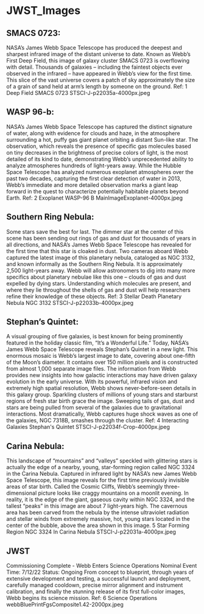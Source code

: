 # JWST_Images

## SMACS 0723:
NASA’s James Webb Space Telescope has produced the deepest and sharpest infrared image of the distant universe to date. Known as Webb’s First Deep Field, this image of galaxy cluster SMACS 0723 is overflowing with detail.
Thousands of galaxies – including the faintest objects ever observed in the infrared – have appeared in Webb’s view for the first time. This slice of the vast universe covers a patch of sky approximately the size of a grain of sand held at arm’s length by someone on the ground.
Ref: 1 Deep Field SMACS 0723 STSCI-J-p22035a-4000px.jpeg

## WASP 96-b:
NASA’s James Webb Space Telescope has captured the distinct signature of water, along with evidence for clouds and haze, in the atmosphere surrounding a hot, puffy gas giant planet orbiting a distant Sun-like star.
The observation, which reveals the presence of specific gas molecules based on tiny decreases in the brightness of precise colors of light, is the most detailed of its kind to date, demonstrating Webb’s unprecedented ability to analyze atmospheres hundreds of light-years away.
While the Hubble Space Telescope has analyzed numerous exoplanet atmospheres over the past two decades, capturing the first clear detection of water in 2013, Webb’s immediate and more detailed observation marks a giant leap forward in the quest to characterize potentially habitable planets beyond Earth.
Ref: 2 Exoplanet WASP-96 B MainImageExoplanet-4000px.jpeg

## Southern Ring Nebula:
Some stars save the best for last. The dimmer star at the center of this scene has been sending out rings of gas and dust for thousands of years in all directions, and NASA’s James Webb Space Telescope has revealed for the first time that this star is cloaked in dust.
Two cameras aboard Webb captured the latest image of this planetary nebula, cataloged as NGC 3132, and known informally as the Southern Ring Nebula. It is approximately 2,500 light-years away.
Webb will allow astronomers to dig into many more specifics about planetary nebulae like this one – clouds of gas and dust expelled by dying stars. Understanding which molecules are present, and where they lie throughout the shells of gas and dust will help researchers refine their knowledge of these objects.
Ref: 3 Stellar Death Planetary Nebula NGC 3132 STSCI-J-p22033b-4000px.jpeg

## Stephan’s Quintet:
A visual grouping of five galaxies, is best known for being prominently featured in the holiday classic film, “It’s a Wonderful Life.” Today, NASA’s James Webb Space Telescope reveals Stephan’s Quintet in a new light. This enormous mosaic is Webb’s largest image to date, covering about one-fifth of the Moon’s diameter. It contains over 150 million pixels and is constructed from almost 1,000 separate image files. The information from Webb provides new insights into how galactic interactions may have driven galaxy evolution in the early universe.
With its powerful, infrared vision and extremely high spatial resolution, Webb shows never-before-seen details in this galaxy group. Sparkling clusters of millions of young stars and starburst regions of fresh star birth grace the image. Sweeping tails of gas, dust and stars are being pulled from several of the galaxies due to gravitational interactions. Most dramatically, Webb captures huge shock waves as one of the galaxies, NGC 7318B, smashes through the cluster.
Ref: 4 Interacting Galaxies Stephan's Quintet STSCI-J-p22034f-Crop-4000px.jpeg

## Carina Nebula:
This landscape of “mountains” and “valleys” speckled with glittering stars is actually the edge of a nearby, young, star-forming region called NGC 3324 in the Carina Nebula. Captured in infrared light by NASA’s new James Webb Space Telescope, this image reveals for the first time previously invisible areas of star birth.
Called the Cosmic Cliffs, Webb’s seemingly three-dimensional picture looks like craggy mountains on a moonlit evening. In reality, it is the edge of the giant, gaseous cavity within NGC 3324, and the tallest “peaks” in this image are about 7 light-years high. The cavernous area has been carved from the nebula by the intense ultraviolet radiation and stellar winds from extremely massive, hot, young stars located in the center of the bubble, above the area shown in this image.
5 Star Forming Region NGC 3324 In Carina Nebula STSCI-J-p22031a-4000px.jpeg


## JWST
Commissioning Complete - Webb Enters Science Operations
Nominal Event Time: 7/12/22
Status: Ongoing
From concept to blueprint, through years of extensive development and testing, a successful launch and deployment, carefully managed cooldown, precise mirror alignment and instrument calibration, and finally the stunning release of its first full-color images, Webb begins its science mission.
Ref: 6 Science Operations webbBluePrintFgsComposite1.42-2000px.jpeg



